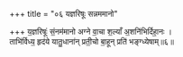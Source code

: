 +++
title = "०६ यज्ञरिषूः सन्नममानो"

+++
य॒ज्ञरिषूः॑ सं॒नम॑मानो अग्ने वा॒चा श॒ल्याँ अ॒शनि॑भिर्दिहा॒नः ।  
ताभि॑र्विध्य॒ हृद॑ये यातु॒धाना॑न् प्रती॒चो बा॒हून् प्रति॑ भङ्ग्ध्येषाम्॥६॥  